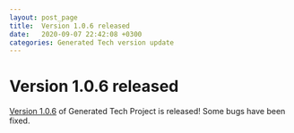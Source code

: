 ```yaml
---
layout: post_page
title:  Version 1.0.6 released
date:   2020-09-07 22:42:08 +0300
categories: Generated Tech version update
---
```

# Version 1.0.6 released
[Version 1.0.6](https://github.com/mathter/generated/releases/tag/release-1.0.6) of Generated Tech Project is released!
Some bugs have been fixed.
